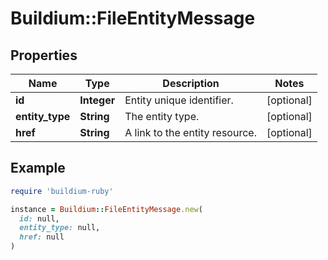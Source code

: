 # Buildium::FileEntityMessage

## Properties

| Name | Type | Description | Notes |
| ---- | ---- | ----------- | ----- |
| **id** | **Integer** | Entity unique identifier. | [optional] |
| **entity_type** | **String** | The entity type. | [optional] |
| **href** | **String** | A link to the entity resource. | [optional] |

## Example

```ruby
require 'buildium-ruby'

instance = Buildium::FileEntityMessage.new(
  id: null,
  entity_type: null,
  href: null
)
```


